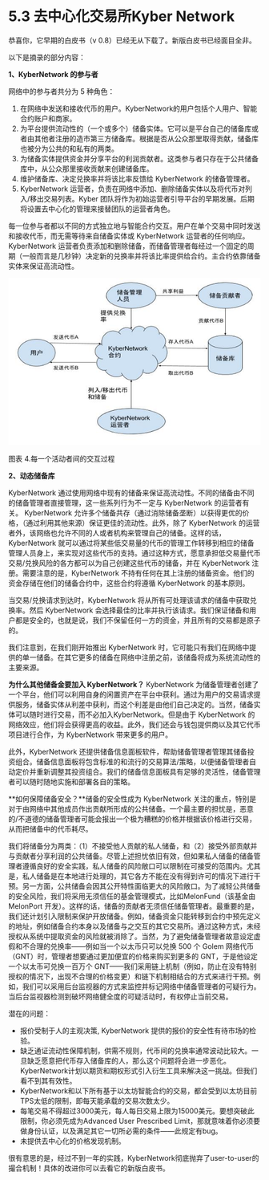 # 5.3 去中心化交易所Kyber Network

恭喜你，它早期的白皮书（v 0.8）已经无从下载了。新版白皮书已经面目全非。

以下是摘录的部分内容：

**1、KyberNetwork 的参与者**

网络中的参与者共分为 5 种角色：

1. 在网络中发送和接收代币的用户。KyberNetwork的用户包括个人用户、智能合约账户和商家。
2. 为平台提供流动性的（一个或多个）储备实体。它可以是平台自己的储备库或者由其他者注册的造市第三方储备库。根据是否从公众那里取得贡献，储备库也被分为公共的和私有的两类。
3. 为储备实体提供资金并分享平台的利润贡献者。这类参与者只存在于公共储备库中，从公众那里接收贡献来创建储备库。
4. 维护储备库、决定兑换率并将该比率反馈给 KyberNetwork 的储备管理者。
5. KyberNetwork 运营者，负责在网络中添加、删除储备实体以及将代币对列入/移出交易列表。Kyber 团队将作为初始运营者引导平台的早期发展。后期将设置去中心化的管理来接替团队的运营者角色。

每一位参与者都以不同的方式独立地与智能合约交互。用户在单个交易中同时发送和接收代币，而无需等待来自储备实体或 KyberNetwork 运营者的任何响应。KyberNetwork 运营者负责添加和删除储备，而储备管理者每经过一个固定的周期（一般而言是几秒钟）决定新的兑换率并将该比率提供给合约。主合约依靠储备实体来保证高流动性。

![](../.gitbook/assets/0.jpeg)

图表 4.每一个活动者间的交互过程

**2、动态储备库**

KyberNetwork 通过使用网络中现有的储备来保证高流动性。不同的储备由不同的储备管理者直接管理，这一些系列行为不一定与 KyberNetwork 的运营者有关。 KyberNetwork 允许多个储备共存（通过消除储备垄断）以获得更优的价格，（通过利用其他来源）保证更佳的流动性。此外，除了 KyberNetwork 的运营者外，该网络也允许不同的人或者机构来管理自己的储备。这样的话，KyberNetwork 就可以通过将某些低交易量的代币的管理工作转移到相应的储备管理人员身上，来实现对这些代币的支持。通过这种方式，愿意承担低交易量代币交易/兑换风险的各方都可以为自己创建这些代币的储备，并在 KyberNetwork 注册。需要注意的是，KyberNetwork 不持有任何在其上注册的储备资金。他们的资金存储在他们的储备合约中，这些合约将遵循 KyberNetwork 的基本原则。

当交易/兑换请求到达时，KyberNetwork 将从所有可处理该请求的储备中获取兑换率。然后 KyberNetwork 会选择最佳的比率并执行该请求。我们保证储备和用户都是安全的，也就是说，我们不保留任何一方的资金，并且所有的交易都是原子的。

我们注意到，在我们刚开始推出 KyberNetwork 时，它可能只有我们在网络中提供的单一储备。在其它更多的储备在网络中注册之前，该储备将成为系统流动性的主要来源。

**为什么其他储备金要加入 KyberNetwork？** KyberNetwork 为储备管理者创建了一个平台，他们可以利用自身的闲置资产在平台中获利。通过为用户的交易请求提供服务，储备实体从利差中获利，而这个利差是由他们自己决定的。当然，储备实体可以随时进行交易，而不必加入KyberNetwork。但是由于 KyberNetwork 的网络效应，他们将会获得更高的收益。此外，我们还会与钱包提供商以及其它代币项目进行合作，为 KyberNetwork 带来更多的用户。

此外，KyberNetwork 还提供储备信息面板软件，帮助储备管理者管理其储备投资组合。储备信息面板将包含标准的和流行的交易算法/策略，以便储备管理者自动定价并重新调整其投资组合。我们的储备信息面板具有足够的灵活性，储备管理者可以随时随地实施和部署各自的策略。

**如何保障储备安全？**储备的安全性成为 KyberNetwork 关注的重点，特别是对于由网络中其他成员作出贡献所形成的公共储备。一个最主要的担忧是，恶意的/不道德的储备管理者可能会报出一个极为糟糕的价格并根据该价格进行交易，从而把储备中的代币耗尽。

我们将储备分为两类：（1）不接受他人贡献的私人储备，和（2）接受外部贡献并与贡献者分享利润的公共储备。尽管上述担忧依旧有效，但如果私人储备的储备管理者遵循良好的安全实践，私人储备的风险敞口可以限制在可接受的范围内。尤其是，私人储备是在本地进行处理的，其它各方不能在没有得到许可的情况下进行干预。另一方面，公共储备会因其公开特性面临更大的风险敞口。为了减轻公共储备的安全风险，我们将采用无须信任的基金管理模式，比如MelonFund（该基金由 MelonPort 开发）。这样的话，储备的贡献者无须信任储备管理者。最重要的是，我们还计划引入限制来保护开放储备。例如，储备资金只能转移到合约中预先定义的地址，例如储备合约本身以及储备与之交互的其它交易所。通过这种方式，未经授权从系统中提取资金的风险就被消除了。当然，为了避免储备管理者故意设定虚假和不合理的兑换率——例如当一个以太币只可以兑换 500 个 Golem 网络代币（GNT）时，管理者想要通过更加便宜的价格来购买到更多的 GNT，于是他设定一个以太币可兑换一百万个 GNT——我们采用链上机制（例如，防止在没有特别授权的情况下，出现不合理的价格变更）和链下机制相结合的方式来进行干预。例如，我们可以采用后台监视器的方式来监控并标记网络中储备管理者的可疑行为。当后台监视器检测到破坏网络健全度的可疑活动时，有权停止当前交易。

潜在的问题：

* 报价受制于人的主观决策, KyberNetwork 提供的报价的安全性有待市场的检验。
* 缺乏通证流动性保障机制，供需不规则，代币间的兑换率通常波动比较大。一旦缺乏愿意把代币存入储备库的人，那么这个问题将会进一步恶化。KyberNetwork计划以期货和期权形式引入衍生工具来解决这一挑战。但我们看不到其有效性。
* KyberNetwork和以下所有基于以太坊智能合约的交易，都会受到以太坊目前TPS太低的限制，即每天能承载的交易次数太少。
* 每笔交易不得超过3000美元，每人每日交易上限为15000美元。要想突破此限制，你必须先成为Advanced User Prescribed Limit，那就意味着你必须要做身份认证，以及满足其它一切所必需的条件——此规定有bug。
* 未提供去中心化的价格发现机制。

很有意思的是，经过不到一年的实践，KyberNetwork彻底抛弃了user-to-user的撮合机制！具体的改进你可以去看它的新版白皮书。

